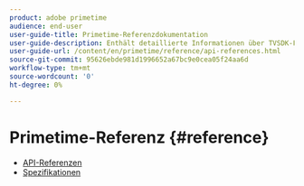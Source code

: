 ```yaml
---
product: adobe primetime
audience: end-user
user-guide-title: Primetime-Referenzdokumentation
user-guide-description: Enthält detaillierte Informationen über TVSDK-Funktionen, Datenstrukturen und andere Programmkonstrukte.
user-guide-url: /content/en/primetime/reference/api-references.html
source-git-commit: 95626ebde981d1996652a67bc9e0cea05f24aa6d
workflow-type: tm+mt
source-wordcount: '0'
ht-degree: 0%

---
```



# Primetime-Referenz {#reference}

+ [API-Referenzen](api-references.md)
+ [Spezifikationen](specifications.md)